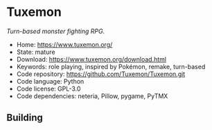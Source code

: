 # Tuxemon

_Turn-based monster fighting RPG._

- Home: https://www.tuxemon.org/
- State: mature
- Download: https://www.tuxemon.org/download.html
- Keywords: role playing, inspired by Pokémon, remake, turn-based
- Code repository: https://github.com/Tuxemon/Tuxemon.git
- Code language: Python
- Code license: GPL-3.0
- Code dependencies: neteria, Pillow, pygame, PyTMX


## Building
